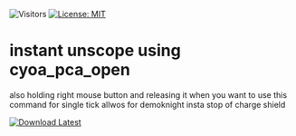 ![Visitors](https://api.visitorbadge.io/api/visitors?path=https%3A%2F%2Fgithub.com%2Ftitaniummachine1%2FA_Instant_Unscope&label=Visitors&countColor=%23263759&style=plastic)
[![License: MIT](https://img.shields.io/badge/License-MIT-yellow.svg)](https://opensource.org/licenses/MIT)

# instant unscope using cyoa_pca_open

also holding right mouse button and releasing it when you want to use this command for single tick allwos for demoknight insta stop of charge shield

[![Download Latest](https://img.shields.io/github/downloads/titaniummachine1/A_Instant_Unscope/total.svg?style=for-the-badge&logo=download&label=Download%20Latest)](https://github.com/titaniummachine1/A_Instant_Unscope/releases/latest/download/A_Instant_Unscope)
